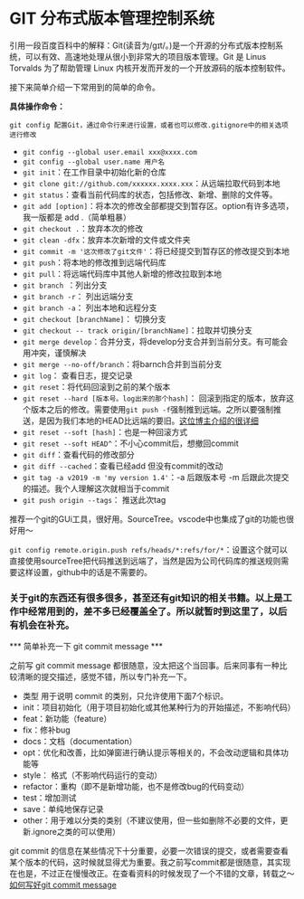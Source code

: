 # GIT 分布式版本管理控制系统

引用一段百度百科中的解释：Git(读音为/gɪt/。)是一个开源的分布式版本控制系统，可以有效、高速地处理从很小到非常大的项目版本管理。Git 是 Linus Torvalds 为了帮助管理 Linux 内核开发而开发的一个开放源码的版本控制软件。

接下来简单介绍一下常用到的简单的命令。

**具体操作命令：**

`git config 配置Git，通过命令行来进行设置，或者也可以修改.gitignore中的相关选项进行修改`

- `git config --global user.email xxx@xxxx.com`
- `git config --global user.name 用户名`
- `git init`：在工作目录中初始化新的仓库
- `git clone git://github.com/xxxxxx.xxxx.xxx`：从远端拉取代码到本地
- `git status`：查看当前代码库的状态，包括修改、新增、删除的文件等。
- `git add [option]`：将本次的修改全部都提交到暂存区。option有许多选项，我一版都是 add .（简单粗暴）
- `git checkout .`：放弃本次的修改
- `git clean -dfx`：放弃本次新增的文件或文件夹
- `git commit -m '这次修改了git文件'`：将已经提交到暂存区的修改提交到本地
- `git push`：将本地的修改推到远端代码库
- `git pull`：将远端代码库中其他人新增的修改拉取到本地
- `git branch `：列出分支
- `git branch -r`： 列出远端分支
- `git branch -a`： 列出本地和远程分支
- `git checkout [branchName]`： 切换分支
- `git checkout -- track origin/[branchName]`：拉取并切换分支
- `git merge develop`：合并分支，将develop分支合并到当前分支。有可能会用冲突，谨慎解决
- `git merge --no-off/branch`：将barnch合并到当前分支
- `git log`： 查看日志，提交记录
- `git reset`：将代码回滚到之前的某个版本
- `git reset --hard [版本号。log出来的那个hash]`： 回滚到指定的版本，放弃这个版本之后的修改。需要使用`git push -f`强制推到远端。之所以要强制推送，是因为我们本地的HEAD比远端的要旧。[这位博主介绍的很详细](https://blog.csdn.net/yxlshk/article/details/79944535)
- `git reset --soft [hash]`：也是一种回滚方式 
- `git reset --soft HEAD^`：不小心commit后，想撤回commit
- `git diff`：查看代码的修改部分
- `git diff --cached`：查看已经add 但没有commit的改动
- `git tag -a v2019 -m 'my version 1.4'`：-a 后跟版本号 -m 后跟此次提交的描述。我个人理解这次就相当于commit
- `git push origin --tags`： 推送此次tag

推荐一个git的GUi工具，很好用。SourceTree。vscode中也集成了git的功能也很好用～

`git config remote.origin.push refs/heads/*:refs/for/*`：设置这个就可以直接使用sourceTree把代码推送到远端了，当然是因为公司代码库的推送规则需要这样设置，github中的话是不需要的。


### 关于git的东西还有很多很多，甚至还有git知识的相关书籍。以上是工作中经常用到的，差不多已经覆盖全了。所以就暂时到这里了，以后有机会在补充。

*** 简单补充一下 git commit message ***

之前写 git commit message 都很随意，没太把这个当回事。后来同事有一种比较清晰的提交描述，感觉不错，所以专门补充一下。

- 类型 用于说明 commit 的类别，只允许使用下面7个标识。
- init：项目初始化（用于项目初始化或其他某种行为的开始描述，不影响代码）
- feat：新功能（feature）
- fix：修补bug
- docs：文档（documentation）
- opt：优化和改善，比如弹窗进行确认提示等相关的，不会改动逻辑和具体功能等
- style： 格式（不影响代码运行的变动）
- refactor：重构（即不是新增功能，也不是修改bug的代码变动）
- test：增加测试
- save：单纯地保存记录
- other：用于难以分类的类别（不建议使用，但一些如删除不必要的文件，更新.ignore之类的可以使用）

git commit 的信息在某些情况下十分重要，必要一次错误的提交，或者需要查看某个版本的代码，这时候就显得尤为重要。我之前写commit都是很随意，其实现在也是，不过正在慢慢改正。在查看资料的时候发现了一个不错的文章，转载之～[如何写好git commit message](https://www.cnblogs.com/deng-cc/p/6322122.html)